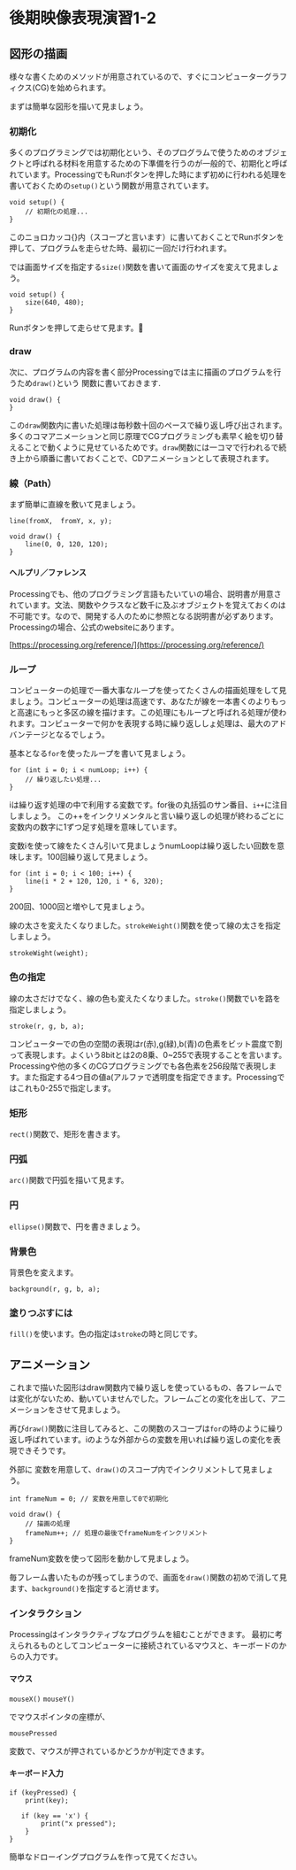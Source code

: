 # 後期映像表現演習1-2

## 図形の描画

様々な書くためのメソッドが用意されているので、すぐにコンピューターグラフィクス(CG)を始められます。

まずは簡単な図形を描いて見ましょう。

### 初期化

多くのプログラミングでは初期化という、そのプログラムで使うためのオブジェクトと呼ばれる材料を用意するための下準備を行うのが一般的で、初期化と呼ばれています。ProcessingでもRunボタンを押した時にまず初めに行われる処理を書いておくための```setup()```という関数が用意されています。

```
void setup() {
	// 初期化の処理...
} 
```

このニョロカッコ{}内（スコープと言います）に書いておくことでRunボタンを押して、プログラムを走らせた時、最初に一回だけ行われます。

では画面サイズを指定する```size()```関数を書いて画面のサイズを変えて見ましょう。

```
void setup() {
	size(640, 480);
}
```

Runボタンを押して走らせて見ます。

### draw

次に、プログラムの内容を書く部分Processingでは主に描画のプログラムを行うため```draw()```という
関数に書いておきます.


```
void draw() {
} 
```

この```draw```関数内に書いた処理は毎秒数十回のペースで繰り返し呼び出されます。
多くのコマアニメーションと同じ原理でCGプログラミングも素早く絵を切り替えることで動くように見せているためです。```draw```関数には一コマで行われるで続き上から順番に書いておくことで、CDアニメーションとして表現されます。

### 線（Path）

まず簡単に直線を敷いて見ましょう。

```line(fromX,  fromY, x, y);```


```
void draw() {
	line(0, 0, 120, 120);
} 
```



#### ヘルプリ／ファレンス

Processingでも、他のプログラミング言語もたいていの場合、説明書が用意されています。文法、関数やクラスなど数千に及ぶオブジェクトを覚えておくのは不可能です。なので、開発する人のために参照となる説明書が必ずあります。Processingの場合、公式のwebsiteにあります｡

[https://processing.org/reference/](https://processing.org/reference/)




### ループ

コンピューターの処理で一番大事なループを使ってたくさんの描画処理をして見ましょう。コンピューターの処理は高速です、あなたが線を一本書くのよりもっと高速にもっと多区の線を描けます。この処理にもループと呼ばれる処理が使われます。コンピューターで何かを表現する時に繰り返ししょ処理は、最大のアドバンテージとなるでしょう。

基本となる```for```を使ったループを書いて見ましょう。

```
for (int i = 0; i < numLoop; i++) {
	// 繰り返したい処理...
}
```

iは繰り返す処理の中で利用する変数です。for後の丸括弧のサン番目、```i++```に注目しましょう。
この++をインクリメンタルと言い繰り返しの処理が終わるごとに変数内の数字に1ずつ足す処理を意味しています。

変数iを使って線をたくさん引いて見ましょうnumLoopは繰り返したい回数を意味します。100回繰り返して見ましょう。

```
for (int i = 0; i < 100; i++) {
	line(i * 2 + 120, 120, i * 6, 320);
}
```

200回、1000回と増やして見ましょう。

線の太さを変えたくなりました。```strokeWeight()```関数を使って線の太さを指定しましょう。

```
strokeWight(weight);
```

### 色の指定

線の太さだけでなく、線の色も変えたくなりました。```stroke()```関数でいを路を指定しましょう。

```
stroke(r, g, b, a);
```

コンピューターでの色の空間の表現はr(赤),g(緑),b(青)の色素をビット震度で割って表現します。よくいう8bitとは2の8乗、0~255で表現することを言います。Processingや他の多くのCGプログラミングでも各色素を256段階で表現します。また指定する4つ目の値a(アルファで透明度を指定できます。Processingではこれも0-255で指定します。

### 矩形

```rect()```関数で、矩形を書きます。

### 円弧

```arc()```関数で円弧を描いて見ます。

### 円

```ellipse()```関数で、円を書きましょう。

### 背景色

背景色を変えます。

```
background(r, g, b, a);
```

### 塗りつぶすには

```fill()```を使います。色の指定は```stroke```の時と同じです。


## アニメーション

これまで描いた図形はdraw関数内で繰り返しを使っているもの、各フレームでは変化がないため、動いていませんでした。フレームごとの変化を出して、アニメーションをさせて見ましょう。

再び```draw()```関数に注目してみると、この関数のスコープは```for```の時のように繰り返し呼ばれています。iのような外部からの変数を用いれば繰り返しの変化を表現できそうです。

外部に	変数を用意して、```draw()```のスコープ内でインクリメントして見ましょう。

```
int frameNum = 0; // 変数を用意して0で初期化

void draw() {
	// 描画の処理
	frameNum++; // 処理の最後でframeNumをインクリメント
}
```

frameNum変数を使って図形を動かして見ましょう。

毎フレーム書いたものが残ってしまうので、画面を```draw()```関数の初めで消して見ます、```background()```を指定すると消せます。

### インタラクション

Processingはインタラクティブなプログラムを組むことができます。
最初に考えられるものとしてコンピューターに接続されているマウスと、キーボードのからの入力です。

#### マウス

```mouseX()``` ```mouseY()```

でマウスポインタの座標が、

```mousePressed```

変数で、マウスが押されているかどうかが判定できます。

#### キーボード入力

```
if (keyPressed) {
	print(key);
	
   if (key == 'x') {
		print("x pressed");	
    }
}
```

簡単なドローイングプログラムを作って見てください。